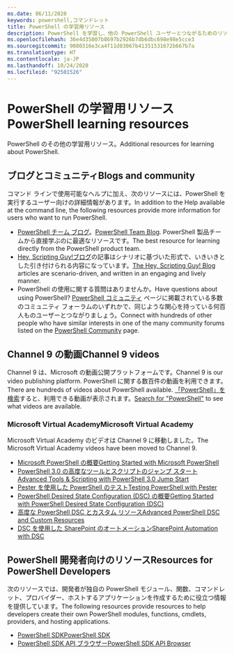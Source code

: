 ```yaml
---
ms.date: 06/11/2020
keywords: powershell,コマンドレット
title: PowerShell の学習用リソース
description: PowerShell を学習し、他の PowerShell ユーザーとつながるためのリソースの一覧。
ms.openlocfilehash: 36e4d35007b8697b2926b7db6dbc698e98e5cce3
ms.sourcegitcommit: 9080316e3ca4f11d83067b41351531672b667b7a
ms.translationtype: HT
ms.contentlocale: ja-JP
ms.lasthandoff: 10/24/2020
ms.locfileid: "92501526"
---
```

# <a name="powershell-learning-resources"></a><span data-ttu-id="3020e-104">PowerShell の学習用リソース</span><span class="sxs-lookup"><span data-stu-id="3020e-104">PowerShell learning resources</span></span>

<span data-ttu-id="3020e-105">PowerShell のその他の学習用リソース。</span><span class="sxs-lookup"><span data-stu-id="3020e-105">Additional resources for learning about PowerShell.</span></span>

## <a name="blogs-and-community"></a><span data-ttu-id="3020e-106">ブログとコミュニティ</span><span class="sxs-lookup"><span data-stu-id="3020e-106">Blogs and community</span></span>

<span data-ttu-id="3020e-107">コマンド ラインで使用可能なヘルプに加え、次のリソースには、PowerShell を実行するユーザー向けの詳細情報があります。</span><span class="sxs-lookup"><span data-stu-id="3020e-107">In addition to the Help available at the command line, the following resources provide more information for users who want to run PowerShell.</span></span>

- <span data-ttu-id="3020e-108">[PowerShell チーム ブログ](https://devblogs.microsoft.com/powershell/)。</span><span class="sxs-lookup"><span data-stu-id="3020e-108">[PowerShell Team Blog](https://devblogs.microsoft.com/powershell/).</span></span> <span data-ttu-id="3020e-109">PowerShell 製品チームから直接学ぶのに最適なリソースです。</span><span class="sxs-lookup"><span data-stu-id="3020e-109">The best resource for learning directly from the PowerShell product team.</span></span>
- <span data-ttu-id="3020e-110">[Hey, Scripting Guy!ブログ](https://devblogs.microsoft.com/scripting/)の記事はシナリオに基づいた形式で、いきいきとした引き付けられる内容になっています。</span><span class="sxs-lookup"><span data-stu-id="3020e-110">[The Hey, Scripting Guy! Blog](https://devblogs.microsoft.com/scripting/) articles are scenario-driven, and written in an engaging and lively manner.</span></span>
- <span data-ttu-id="3020e-111">PowerShell の使用に関する質問はありませんか。</span><span class="sxs-lookup"><span data-stu-id="3020e-111">Have questions about using PowerShell?</span></span> <span data-ttu-id="3020e-112">[PowerShell コミュニティ](/powershell/scripting/community/community-support) ページに掲載されている多数のコミュニティ フォーラムのいずれかで、同じような関心を持っている何百人ものユーザーとつながりましょう。</span><span class="sxs-lookup"><span data-stu-id="3020e-112">Connect with hundreds of other people who have similar interests in one of the many community forums listed on the [PowerShell Community](/powershell/scripting/community/community-support) page.</span></span>

## <a name="channel-9-videos"></a><span data-ttu-id="3020e-113">Channel 9 の動画</span><span class="sxs-lookup"><span data-stu-id="3020e-113">Channel 9 videos</span></span>

<span data-ttu-id="3020e-114">Channel 9 は、Microsoft の動画公開プラットフォームです。</span><span class="sxs-lookup"><span data-stu-id="3020e-114">Channel 9 is our video publishing platform.</span></span> <span data-ttu-id="3020e-115">PowerShell に関する数百件の動画を利用できます。</span><span class="sxs-lookup"><span data-stu-id="3020e-115">There are hundreds of videos about PowerShell available.</span></span> <span data-ttu-id="3020e-116">[「PowerShell」を検索](https://channel9.msdn.com/Tags/powershell)すると、利用できる動画が表示されます。</span><span class="sxs-lookup"><span data-stu-id="3020e-116">[Search for "PowerShell"](https://channel9.msdn.com/Tags/powershell) to see what videos are available.</span></span>

### <a name="microsoft-virtual-academy"></a><span data-ttu-id="3020e-117">Microsoft Virtual Academy</span><span class="sxs-lookup"><span data-stu-id="3020e-117">Microsoft Virtual Academy</span></span>

<span data-ttu-id="3020e-118">Microsoft Virtual Academy のビデオは Channel 9 に移動しました。</span><span class="sxs-lookup"><span data-stu-id="3020e-118">The Microsoft Virtual Academy videos have been moved to Channel 9.</span></span>

- [<span data-ttu-id="3020e-119">Microsoft PowerShell の概要</span><span class="sxs-lookup"><span data-stu-id="3020e-119">Getting Started with Microsoft PowerShell</span></span>](https://channel9.msdn.com/Series/Getting-Started-with-Microsoft-PowerShell)
- [<span data-ttu-id="3020e-120">PowerShell 3.0 の高度なツールとスクリプトのジャンプ スタート</span><span class="sxs-lookup"><span data-stu-id="3020e-120">Advanced Tools & Scripting with PowerShell 3.0 Jump Start</span></span>](https://channel9.msdn.com/Series/Advanced-Tools-and-Scripting-with-PowerShell-3.0-Jump-Start)
- [<span data-ttu-id="3020e-121">Pester を使用した PowerShell のテスト</span><span class="sxs-lookup"><span data-stu-id="3020e-121">Testing PowerShell with Pester</span></span>](https://channel9.msdn.com/Series/Testing-PowerShell-with-Pester)
- [<span data-ttu-id="3020e-122">PowerShell Desired State Configuration (DSC) の概要</span><span class="sxs-lookup"><span data-stu-id="3020e-122">Getting Started with PowerShell Desired State Configuration (DSC)</span></span>](https://channel9.msdn.com/Series/Getting-Started-with-PowerShell-DSC)
- [<span data-ttu-id="3020e-123">高度な PowerShell DSC とカスタム リソース</span><span class="sxs-lookup"><span data-stu-id="3020e-123">Advanced PowerShell DSC and Custom Resources</span></span>](https://channel9.msdn.com/Series/Advanced-PowerShell-DSC-and-Custom-Resources)
- [<span data-ttu-id="3020e-124">DSC を使用した SharePoint のオートメーション</span><span class="sxs-lookup"><span data-stu-id="3020e-124">SharePoint Automation with DSC</span></span>](https://channel9.msdn.com/Series/SharePoint-Automation-with-DSC)

## <a name="resources-for-powershell-developers"></a><span data-ttu-id="3020e-125">PowerShell 開発者向けのリソース</span><span class="sxs-lookup"><span data-stu-id="3020e-125">Resources for PowerShell Developers</span></span>

<span data-ttu-id="3020e-126">次のリソースでは、開発者が独自の PowerShell モジュール、関数、コマンドレット、プロバイダー、ホストするアプリケーションを作成するために役立つ情報を提供しています。</span><span class="sxs-lookup"><span data-stu-id="3020e-126">The following resources provide resources to help developers create their own PowerShell modules, functions, cmdlets, providers, and hosting applications.</span></span>

- [<span data-ttu-id="3020e-127">PowerShell SDK</span><span class="sxs-lookup"><span data-stu-id="3020e-127">PowerShell SDK</span></span>](/powershell/scripting/developer/windows-powershell)
- [<span data-ttu-id="3020e-128">PowerShell SDK API ブラウザー</span><span class="sxs-lookup"><span data-stu-id="3020e-128">PowerShell SDK API Browser</span></span>](/dotnet/api/system.management.automation)
